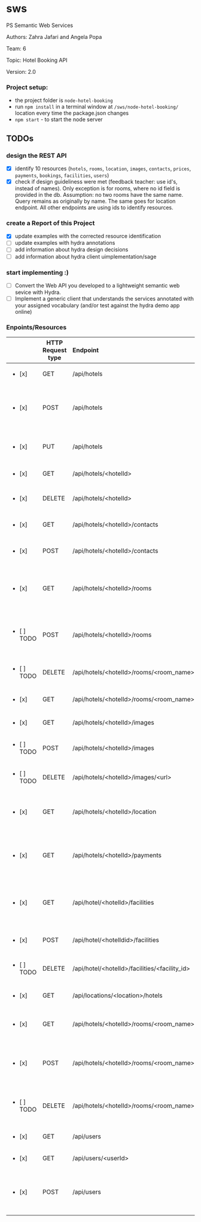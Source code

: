 # sws
PS Semantic Web Services

Authors: Zahra Jafari and Angela Popa

Team: 6

Topic: Hotel Booking API

Version: 2.0

### Project setup:

  * the project folder is `node-hotel-booking`
  * run `npm install` in a terminal window at `/sws/node-hotel-booking/` location every time the package.json changes
  * `npm start` - to start the node server

## TODOs
### design the REST API
  - [x] identify 10 resources (`hotels`, `rooms`, `location`, `images`, `contacts`, `prices`, `payments`, `bookings`, `facilities`, `users`)
  - [x] check if design guideliness were met (feedback teacher: use id's, instead of names). Only exception is for rooms, where no id field is provided in the db. Assumption: no two rooms have the same name. Query remains as originally by name. The same goes for location endpoint. All other endpoints are using ids to identify resources.

### create a Report of this Project
  - [x] update examples with the corrected resource identification
  - [ ] update examples with hydra annotations
  - [ ] add information about hydra design decisions
  - [ ] add information about hydra client uimplementation/sage

### start implementing :)
  - [ ] Convert the Web API you developed to a lightweight semantic web sevice with Hydra.
  - [ ] Implement a generic client that understands the services annotated with your assigned vocabulary
(and/or test against the hydra demo app online)

### Enpoints/Resources

  |  | HTTP Request type | Endpoint| Resulting HTTP Code| Resulting action  |
  |--- | --- | :--- | :--- | --- |
  |<ul><li>[x] </li> | GET | /api/hotels | `200 OK` | lists all hotels |
  |<ul><li>[x] </li> | POST | /api/hotels | `201 Created` or <TODO\> code in case of error| adds a new hotel |
  |<ul><li>[x] </li> | PUT | /api/hotels | `200 OK` or `500` in case of error| updates an existing hotel data |
  |<ul><li>[x] </li>| GET | /api/hotels/<hotelId\> | `200 OK` or `404 Not Found` | returns one hotel|
  |<ul><li>[x] </li> | DELETE | /api/hotels/<hotelId\> | `201 Created` or `404 Not Found` |deletes the hotel |
  |<ul><li>[x] </li>| GET | /api/hotels/<hotelId\>/contacts | `200 OK` or `404 Not Found` | returns the contact data of a hotel|
  |<ul><li>[x] </li> | POST | /api/hotels/<hotelId\>/contacts | `201 Created` or `404 Not Found` |adds contact details for a hotel |
  |<ul><li>[x] </li>| GET | /api/hotels/<hotelId\>/rooms |`200 OK` or `404 Not Found`| all rooms of the specific hotel, or error in case the hotel is not found|
  |<ul><li>[ ] TODO</li>| POST | /api/hotels/<hotelId\>/rooms | `201 Created` or <TODO\> code in case of error| adds a new room|
  |<ul><li>[ ] TODO</li>| DELETE | /api/hotels/<hotelId\>/rooms/<room_name\> | TODO | delete one room|
  |<ul><li>[x] </li>| GET | /api/hotels/<hotelId\>/rooms/<room_name\>/prices | `200` or `404`| all prices for rooms of a specific hotel|
  |<ul><li>[x] </li>| GET | /api/hotels/<hotelId\>/images | `200` or `404`| all images of the hotel|
  |<ul><li>[ ] TODO </li>| POST | /api/hotels/<hotelId\>/images | `201 Created` or `404 Not Found`| adds one image|
  |<ul><li>[ ] TODO </li>| DELETE | /api/hotels/<hotelId\>/images/<url\> | TODO| deletes one image|
  |<ul><li>[x] </li>| GET | /api/hotels/<hotelId\>/location | `200 OK` or `404 Not Found`| the postal address and the geo location of the hotel|
  |<ul><li>[x] </li>| GET | /api/hotels/<hotelId\>/payments | `200 OK` or `404 Not Found`| the currencies and payment posibilities that the hotel offers|
  |<ul><li>[x] </li>| GET | /api/hotel/<hotelId\>/facilities | `200 OK` or `404 Not Found`|all facilities or emtpy list or error in case the hotel name is not found|
  |<ul><li>[x] </li>| POST | /api/hotel/<hotelIdid\>/facilities | `201 Created` or `404 Not Found`| new facility|
  |<ul><li>[ ] TODO</li>| DELETE | /api/hotel/<hotelId\>/facilities/<facility_id\> | TODO| deletes one facility|
  |<ul><li>[x] </li>| GET | /api/locations/<location\>/hotels | `200` or `404`| all hotels at the named location|
  |<ul><li>[x] </li>| GET | /api/hotels/<hotelId\>/rooms/<room_name\>/bookings |lists the hotel room bookings | |
  |<ul><li>[x] </li>| POST | /api/hotels/<hotelId\>/rooms/<room_name\>/bookings | adds a new booking| POST request body fields: `from`, `to`, `firstname`, `lastname`, `numberOfRooms`|
  |<ul><li>[ ] TODO</li>| DELETE | /api/hotels/<hotelId\>/rooms/<room_name\>/bookings/<from\>/<to\> | Think of something how to handle this| TODO|
  |<ul><li>[x] </li>| GET | /api/users | `200` or `404`| all users|
  |<ul><li>[x] </li>| GET | /api/users/<userId\> | `200` or `404`| one user by id|
  |<ul><li>[x] </li>| POST | /api/users | `201 Created` or <TODO\> code in case of error|adds a new user|
